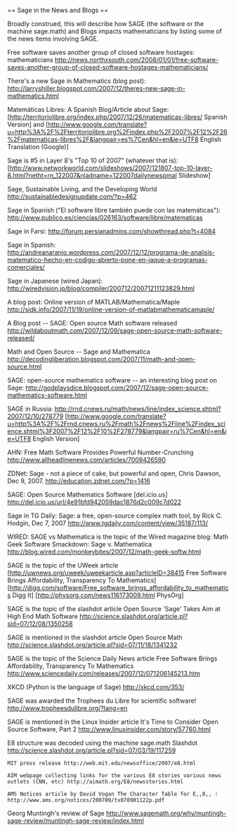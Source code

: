 == Sage in the News and Blogs ==

Broadly construed, this will describe how SAGE (the software or the machine sage.math) and Blogs impacts mathematicians by listing some of the news items involving SAGE.

  Free software saves another group of closed software hostages: mathematicians
    http://news.northxsouth.com/2008/01/01/free-software-saves-another-group-of-closed-software-hostages-mathematicians/

  There's a new Sage in Mathematics (blog post):
    http://larryshiller.blogspot.com/2007/12/theres-new-sage-in-mathematics.html

  Matemáticas Libres: A Spanish Blog/Article about Sage:
    [http://territoriolibre.org/index.php/2007/12/26/matematicas-libres/ Spanish Version] and [http://www.google.com/translate?u=http%3A%2F%2Fterritoriolibre.org%2Findex.php%2F2007%2F12%2F26%2Fmatematicas-libres%2F&langpair=es%7Cen&hl=en&ie=UTF8 English Translation (Google)]

  Sage is #5 in Layer 8's "Top 10 of 2007" (whatever that is):
    [http://www.networkworld.com/slideshows/2007/121807-top-10-layer-8.html?netht=rn_122007&nladname=122007dailynewspmal Slideshow]

  Sage, Sustainable Living, and the Developing World
    http://sustainabledesignupdate.com/?p=462

  Sage in Spanish ("El software libre también puede con las matemáticas"):
    http://www.publico.es/ciencias/026163/software/libre/matematicas

  Sage in Farsi:
    http://forum.persianadmins.com/showthread.php?t=4084

  Sage in Spanish: 
    http://andreanaranjo.wordpress.com/2007/12/12/programa-de-analisis-matematico-hecho-en-codigo-abierto-pone-en-jaque-a-programas-comerciales/

  Sage in Japanese (wired Japan):
    http://wiredvision.jp/blog/compiler/200712/20071211123829.html
  
  A blog post: Online version of MATLAB/Mathematica/Maple
    http://sidk.info/2007/11/19/online-version-of-matlabmathematicamaple/

  A Blog post -- SAGE: Open source Math software released
    http://wildaboutmath.com/2007/12/09/sage-open-source-math-software-released/

  Math and Open Source -- Sage and Mathematica
    http://decodingliberation.blogspot.com/2007/11/math-and-open-source.html

  SAGE: open-source mathematics software -- an interesting blog post on Sage:
    http://godplaysdice.blogspot.com/2007/12/sage-open-source-mathematics-software.html

  SAGE in Russia:
    http://rnd.cnews.ru/math/news/line/index_science.shtml?2007/12/10/278779
    [http://www.google.com/translate?u=http%3A%2F%2Frnd.cnews.ru%2Fmath%2Fnews%2Fline%2Findex_science.shtml%3F2007%2F12%2F10%2F278779&langpair=ru%7Cen&hl=en&ie=UTF8 English Version]

  AHN: Free Math Software Provides Powerful Number-Crunching
    http://www.allheadlinenews.com/articles/7009426590

  ZDNet: Sage - not a piece of cake, but powerful and open, Chris Dawson, Dec 9, 2007.
    http://education.zdnet.com/?p=1416

  SAGE: Open Source Mathematics Software [del.icio.us] 
    http://del.icio.us/url/4e91bfd942059dac1876d2c009c7d022

  Sage in TG Daily: Sage: a free, open-source complex math tool, by Rick C. Hodgin, Dec 7, 2007
    http://www.tgdaily.com/content/view/35187/113/

  WIRED: SAGE vs Mathematica is the topic of the Wired magazine blog:
    Math Geek Software Smackdown: Sage v. Mathematica http://blog.wired.com/monkeybites/2007/12/math-geek-softw.html


  SAGE is the topic of the UWeek article
    [http://uwnews.org/uweek/uweekarticle.asp?articleID=38415 Free Software Brings Affordability, Transparency To Mathematics]
    [http://digg.com/software/Free_software_brings_affordability_to_mathematics Digg It]
    [http://physorg.com/news116173009.html PhysOrg]

  SAGE is the topic of the slashdot article
     Open Source 'Sage' Takes Aim at High End Math Software http://science.slashdot.org/article.pl?sid=07/12/08/1350258
  
  SAGE is mentioned in the slashdot article
     Open Source Math http://science.slashdot.org/article.pl?sid=07/11/18/1341232

  SAGE is the topic of the Science Daily News article
    Free Software Brings Affordability, Transparency To Mathematics http://www.sciencedaily.com/releases/2007/12/071206145213.htm

  XKCD (Python is the language of Sage)
    http://xkcd.com/353/

  SAGE was awarded the Trophees du Libre for scientific software!
    http://www.tropheesdulibre.org/?lang=en

  SAGE is mentioned in the Linux Insider article
    It's Time to Consider Open Source Software, Part 2 http://www.linuxinsider.com/story/57760.html

  E8 structure was decoded using the machine sage.math 
    Slashdot http://science.slashdot.org/article.pl?sid=07/03/19/117259

    MIT press release http://web.mit.edu/newsoffice/2007/e8.html

    AIM webpage collecting links for the various E8 stories various news outlets (CNN, etc) http://aimath.org/E8/newsstories.html

    AMS Notices article by David Vogan The Character Table for E,,8,, : http://www.ams.org/notices/200709/tx070901122p.pdf

  Georg Muntingh's review of Sage
    http://www.sagemath.org/why/muntingh-sage-review/muntingh-sage-review/index.html
